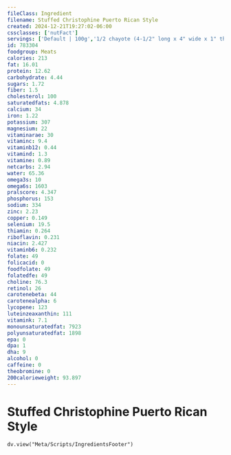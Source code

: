 ```yaml
---
fileClass: Ingredient
filename: Stuffed Christophine Puerto Rican Style
created: 2024-12-21T19:27:02-06:00
cssclasses: ['nutFact']
servings: ['Default | 100g','1/2 chayote (4-1/2" long x 4" wide x 1" thick) (without shell) | 137']
id: 783304
foodgroup: Meats
calories: 213
fat: 16.01
protein: 12.62
carbohydrate: 4.44
sugars: 1.72
fiber: 1.5
cholesterol: 100
saturatedfats: 4.878
calcium: 34
iron: 1.22
potassium: 307
magnesium: 22
vitaminarae: 30
vitaminc: 9.4
vitaminb12: 0.44
vitamind: 1.3
vitamine: 0.89
netcarbs: 2.94
water: 65.36
omega3s: 10
omega6s: 1603
pralscore: 4.347
phosphorus: 153
sodium: 334
zinc: 2.23
copper: 0.149
selenium: 19.5
thiamin: 0.264
riboflavin: 0.231
niacin: 2.427
vitaminb6: 0.232
folate: 49
folicacid: 0
foodfolate: 49
folatedfe: 49
choline: 76.3
retinol: 26
carotenebeta: 44
carotenealpha: 6
lycopene: 123
luteinzeaxanthin: 111
vitamink: 7.1
monounsaturatedfat: 7923
polyunsaturatedfat: 1898
epa: 0
dpa: 1
dha: 9
alcohol: 0
caffeine: 0
theobromine: 0
200calorieweight: 93.897
---
```


# Stuffed Christophine Puerto Rican Style

```dataviewjs
dv.view("Meta/Scripts/IngredientsFooter")
```